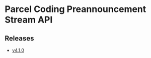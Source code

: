 # Parcel Coding Preannouncement Stream API

## Releases

- [v4.1.0](https://TechSysApi.github.io/parcel-coding-preannouncement-stream-api-dist/v4.1.0/ui/?url=../complete-api.yaml)
